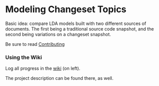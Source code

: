 Modeling Changeset Topics
===============

Basic idea: compare LDA models built with two different sources of documents. The first being a traditional source code snapshot, and the second being variations on a changeset snapshot.

Be sure to read [Contributing](https://github.com/cscorley/topic-of-change/wiki/Contributing)

### Using the Wiki

Log all progress in the [wiki](https://github.com/cscorley/topic-of-change/wiki) (on left).

The project description can be found there, as well.
